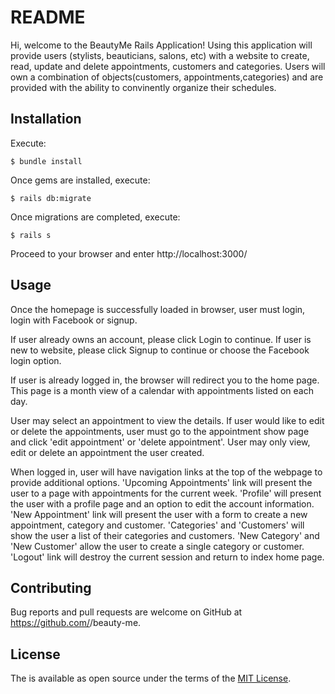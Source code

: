 # README

Hi, welcome to the BeautyMe Rails Application! Using this application will provide users (stylists, beauticians, salons, etc) with a website to create, read, update and delete appointments, customers and categories. Users will own a combination of objects(customers, appointments,categories) and are provided with the ability to convinently organize their schedules.  

## Installation

Execute:

    $ bundle install

Once gems are installed, execute:

    $ rails db:migrate

Once migrations are completed, execute:

    $ rails s

Proceed to your browser and enter http://localhost:3000/

## Usage

Once the homepage is successfully loaded in browser, user must login, login with Facebook or signup. 

If user already owns an account, please click Login to continue. If user is new to website, please click Signup to continue or choose the Facebook login option. 

If user is already logged in, the browser will redirect you to the home page. This page is a month view of a calendar with appointments listed on each day. 

User may select an appointment to view the details. If user would like to edit or delete the appointments, user must go to the appointment show page and click 'edit appointment' or 'delete appointment'. User may only view, edit or delete an appointment the user created. 

When logged in, user will have navigation links at the top of the webpage to provide additional options. 'Upcoming Appointments' link will present the user to a page with appointments for the current week. 'Profile' will present the user with a profile page and an option to edit the account information. 'New Appointment' link will present the user with a form to create a new appointment, category and customer. 'Categories' and 'Customers' will show the user a list of their categories and customers. 'New Category' and 'New Customer' allow the user to create a single category or customer. 'Logout' link will destroy the current session and return to index home page. 

## Contributing

Bug reports and pull requests are welcome on GitHub at https://github.com/<github username>/beauty-me.


## License

The is available as open source under the terms of the [MIT License](https://opensource.org/licenses/MIT).

